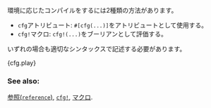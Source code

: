 <!-- Conditional compilation is possible through two different operators:

* the `cfg` attribute: `#[cfg(...)]` in attribute position
* the `cfg!` macro: `cfg!(...)` in boolean expressions

Both utilize identical argument syntax. -->
環境に応じたコンパイルをするには2種類の方法があります。

* `cfg`アトリビュート: `#[cfg(...)]`をアトリビュートとして使用する。
* `cfg!`マクロ: `cfg!(...)`をブーリアンとして評価する。

いずれの場合も適切なシンタックスで記述する必要があります。

{cfg.play}

### See also:

[参照(`reference`)][ref], [`cfg!`][cfg], [マクロ][macros].

[cfg]: http://doc.rust-lang.org/std/macro.cfg!.html
[macros]: ./macros.html
[ref]: http://doc.rust-lang.org/reference.html#conditional-compilation
